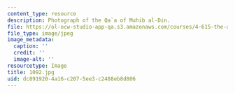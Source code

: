 ```yaml
---
content_type: resource
description: Photograph of the Qa`a of Muhib al-Din.
file: https://ol-ocw-studio-app-qa.s3.amazonaws.com/courses/4-615-the-architecture-of-cairo-spring-2002/dc8919204a16c2075ee3c2488eb8d806_1092.jpg
file_type: image/jpeg
image_metadata:
  caption: ''
  credit: ''
  image-alt: ''
resourcetype: Image
title: 1092.jpg
uid: dc891920-4a16-c207-5ee3-c2488eb8d806
---
```

